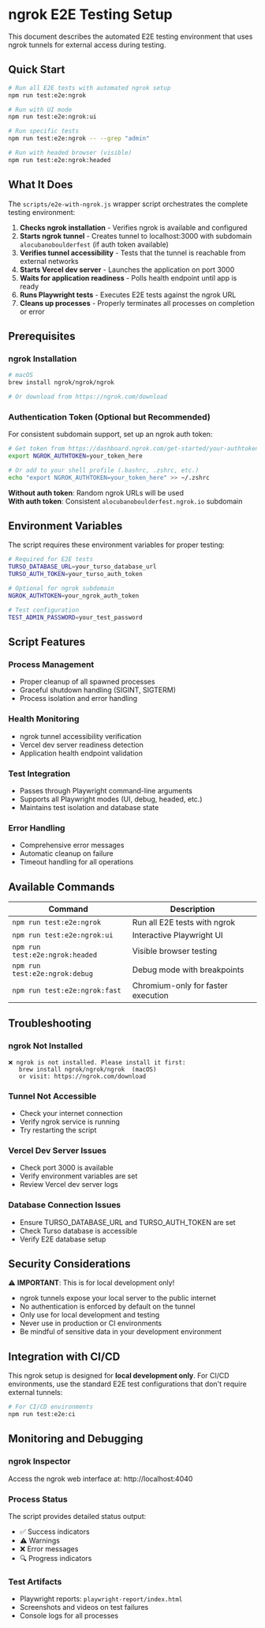 # ngrok E2E Testing Setup

This document describes the automated E2E testing environment that uses ngrok tunnels for external access during testing.

## Quick Start

```bash
# Run all E2E tests with automated ngrok setup
npm run test:e2e:ngrok

# Run with UI mode
npm run test:e2e:ngrok:ui

# Run specific tests
npm run test:e2e:ngrok -- --grep "admin"

# Run with headed browser (visible)
npm run test:e2e:ngrok:headed
```

## What It Does

The `scripts/e2e-with-ngrok.js` wrapper script orchestrates the complete testing environment:

1. **Checks ngrok installation** - Verifies ngrok is available and configured
2. **Starts ngrok tunnel** - Creates tunnel to localhost:3000 with subdomain `alocubanoboulderfest` (if auth token available)
3. **Verifies tunnel accessibility** - Tests that the tunnel is reachable from external networks
4. **Starts Vercel dev server** - Launches the application on port 3000
5. **Waits for application readiness** - Polls health endpoint until app is ready
6. **Runs Playwright tests** - Executes E2E tests against the ngrok URL
7. **Cleans up processes** - Properly terminates all processes on completion or error

## Prerequisites

### ngrok Installation

```bash
# macOS
brew install ngrok/ngrok/ngrok

# Or download from https://ngrok.com/download
```

### Authentication Token (Optional but Recommended)

For consistent subdomain support, set up an ngrok auth token:

```bash
# Get token from https://dashboard.ngrok.com/get-started/your-authtoken
export NGROK_AUTHTOKEN=your_token_here

# Or add to your shell profile (.bashrc, .zshrc, etc.)
echo "export NGROK_AUTHTOKEN=your_token_here" >> ~/.zshrc
```

**Without auth token**: Random ngrok URLs will be used  
**With auth token**: Consistent `alocubanoboulderfest.ngrok.io` subdomain

## Environment Variables

The script requires these environment variables for proper testing:

```bash
# Required for E2E tests
TURSO_DATABASE_URL=your_turso_database_url
TURSO_AUTH_TOKEN=your_turso_auth_token

# Optional for ngrok subdomain
NGROK_AUTHTOKEN=your_ngrok_auth_token

# Test configuration
TEST_ADMIN_PASSWORD=your_test_password
```

## Script Features

### Process Management
- Proper cleanup of all spawned processes
- Graceful shutdown handling (SIGINT, SIGTERM)
- Process isolation and error handling

### Health Monitoring
- ngrok tunnel accessibility verification
- Vercel dev server readiness detection
- Application health endpoint validation

### Test Integration
- Passes through Playwright command-line arguments
- Supports all Playwright modes (UI, debug, headed, etc.)
- Maintains test isolation and database state

### Error Handling
- Comprehensive error messages
- Automatic cleanup on failure
- Timeout handling for all operations

## Available Commands

| Command | Description |
|---------|-------------|
| `npm run test:e2e:ngrok` | Run all E2E tests with ngrok |
| `npm run test:e2e:ngrok:ui` | Interactive Playwright UI |
| `npm run test:e2e:ngrok:headed` | Visible browser testing |
| `npm run test:e2e:ngrok:debug` | Debug mode with breakpoints |
| `npm run test:e2e:ngrok:fast` | Chromium-only for faster execution |

## Troubleshooting

### ngrok Not Installed
```
❌ ngrok is not installed. Please install it first:
   brew install ngrok/ngrok/ngrok  (macOS)
   or visit: https://ngrok.com/download
```

### Tunnel Not Accessible
- Check your internet connection
- Verify ngrok service is running
- Try restarting the script

### Vercel Dev Server Issues
- Check port 3000 is available
- Verify environment variables are set
- Review Vercel dev server logs

### Database Connection Issues
- Ensure TURSO_DATABASE_URL and TURSO_AUTH_TOKEN are set
- Check Turso database is accessible
- Verify E2E database setup

## Security Considerations

⚠️ **IMPORTANT**: This is for local development only!

- ngrok tunnels expose your local server to the public internet
- No authentication is enforced by default on the tunnel
- Only use for local development and testing
- Never use in production or CI environments
- Be mindful of sensitive data in your development environment

## Integration with CI/CD

This ngrok setup is designed for **local development only**. For CI/CD environments, use the standard E2E test configurations that don't require external tunnels:

```bash
# For CI/CD environments
npm run test:e2e:ci
```

## Monitoring and Debugging

### ngrok Inspector
Access the ngrok web interface at: http://localhost:4040

### Process Status
The script provides detailed status output:
- ✅ Success indicators
- ⚠️ Warnings 
- ❌ Error messages
- 🔍 Progress indicators

### Test Artifacts
- Playwright reports: `playwright-report/index.html`
- Screenshots and videos on test failures
- Console logs for all processes